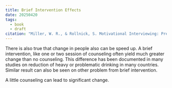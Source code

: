 ```yaml
---
title: Brief Intervention Effects
date: 20250420
tags:
  - book
  - draft
citation: "Miller, W. R., & Rollnick, S. Motivational Interviewing: Preparing People to Change Addictive Behavior, 2nd ed. New York: Guilford Press, 2002."
---
```

There is also true that change in people also can be speed up. A brief intervention, like one or two session of counseling often yield much greater change than no counseling. This difference has been documented in many studies on reduction of heavy or problematic drinking in many countries. Similar result can also be seen on other problem from brief intervention.

A little counseling can lead to significant change.